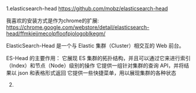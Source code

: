1.elasticsearch-head
https://github.com/mobz/elasticsearch-head

我喜欢的安装方式是作为chrome的扩展:
https://chrome.google.com/webstore/detail/elasticsearch-head/ffmkiejjmecolpfloofpjologoblkegm/

ElasticSearch-Head 是一个与 Elastic 集群（Cluster）相交互的 Web 前台。

ES-Head 的主要作用：
它展现 ES 集群的拓扑结构，并且可以通过它来进行索引（Index）和节点（Node）级别的操作
它提供一组针对集群的查询 API，并将结果以 json 和表格形式返回
它提供一些快捷菜单，用以展现集群的各种状态

2.
